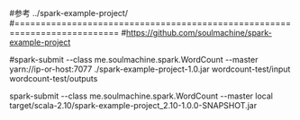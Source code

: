 #参考  ../spark-example-project/
#==========================================================================
#https://github.com/soulmachine/spark-example-project


#spark-submit --class me.soulmachine.spark.WordCount --master yarn://ip-or-host:7077 ./spark-example-project-1.0.jar wordcount-test/input wordcount-test/outputs

spark-submit --class me.soulmachine.spark.WordCount --master local target/scala-2.10/spark-example-project_2.10-1.0.0-SNAPSHOT.jar
